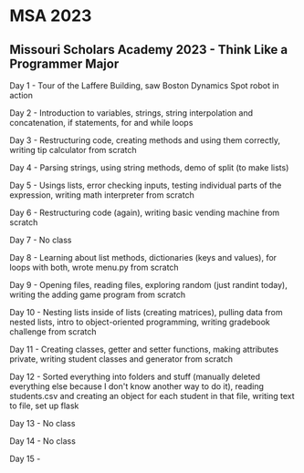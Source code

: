 # MSA 2023
## Missouri Scholars Academy 2023 - Think Like a Programmer Major

Day 1 - Tour of the Laffere Building, saw Boston Dynamics Spot robot in action

Day 2 - Introduction to variables, strings, string interpolation and concatenation, if statements, for and while loops

Day 3 - Restructuring code, creating methods and using them correctly, writing tip calculator from scratch

Day 4 - Parsing strings, using string methods, demo of split (to make lists)

Day 5 - Usings lists, error checking inputs, testing individual parts of the expression, writing math interpreter from scratch

Day 6 - Restructuring code (again), writing basic vending machine from scratch

Day 7 - No class

Day 8 - Learning about list methods, dictionaries (keys and values), for loops with both, wrote menu.py from scratch

Day 9 - Opening files, reading files, exploring random (just randint today), writing the adding game program from scratch

Day 10 - Nesting lists inside of lists (creating matrices), pulling data from nested lists, intro to object-oriented programming, writing gradebook challenge from scratch

Day 11 - Creating classes, getter and setter functions, making attributes private, writing student classes and generator from scratch

Day 12 - Sorted everything into folders and stuff (manually deleted everything else because I don't know another way to do it), reading students.csv and creating an object for each student in that file, writing text to file, set up flask

Day 13 - No class

Day 14 - No class

Day 15 - 
